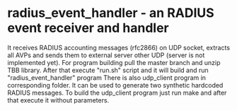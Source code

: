 # radius_event_handler - an RADIUS event receiver and handler
It receives RADIUS accounting messages (rfc2866) on UDP socket, extracts all AVPs and sends them to external server other UDP (server is not implemented yet).
For program building pull the master branch and unzip TBB library.
After that execute "run.sh" script and it will build and run "radius_event_handler" program
There is also udp_client program in corresponding folder. It can be used to generate two synthetic hardcoded RADIUS messages.
To build the udp_client program just run make and after that execute it without parameters.
